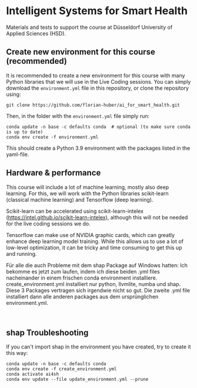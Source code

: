 # Intelligent Systems for Smart Health
Materials and tests to support the course at Düsseldorf University of Applied Sciences (HSD).


## Create new environment for this course (recommended)
It is recommended to create a new environment for this course with many Python libraries that we will use in the Live Coding sessions. You can simply download the `environment.yml` file in this repository, or clone the repository using:
```
git clone https://github.com/florian-huber/ai_for_smart_health.git
```
Then, in the folder with the `environment.yml` file simply run:
```
conda update -n base -c defaults conda  # optional (to make sure conda is up to date)
conda env create -f environment.yml
```
This should create a Python 3.9 environment with the packages listed in the yaml-file.

## Hardware & performance
This course will include a lot of machine learning, mostly also deep learning. For this, we will work with the Python libraries scikit-learn (classical machine learning) and Tensorflow (deep learning).

Scikit-learn can be accelerated using scikit-learn-intelex (https://intel.github.io/scikit-learn-intelex), although this will not be needed for the live coding sessions we do.

Tensorflow can make use of NVIDIA graphic cards, which can greatly enhance deep learning model training. While this allows us to use a lot of low-level optimization, it can be tricky and time consuming to get this up and running.


Für alle die auch Probleme mit dem shap Package auf Windows hatten: Ich bekomme es jetzt zum laufen, indem ich diese beiden .yml files nacheinander in einem frischen conda environment installiere. create_environment.yml installiert nur python, llvmlite, numba und shap. Diese 3 Packages vertragen sich irgendwie nicht so gut. Die zweite .yml file installiert dann alle anderen packages aus dem ursprünglichen environment.yml. 

 
## shap Troubleshooting
If you can't import shap in the environment you have created, try to create it this way:
```
conda update -n base -c defaults conda
conda env create -f create_environment.yml
conda activate ai4sh
conda env update --file update_environment.yml --prune
```






